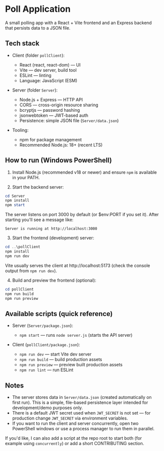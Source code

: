 # Poll Application

A small polling app with a React + Vite frontend and an Express backend that persists data to a JSON file.

## Tech stack

- Client (folder `pollClient`):
	- React (react, react-dom) — UI
	- Vite — dev server, build tool
	- ESLint — linting
	- Language: JavaScript (ESM)

- Server (folder `Server`):
	- Node.js + Express — HTTP API
	- CORS — cross-origin resource sharing
	- bcryptjs — password hashing
	- jsonwebtoken — JWT-based auth
	- Persistence: simple JSON file (`Server/data.json`)

- Tooling:
	- npm for package management
	- Recommended Node.js: 18+ (recent LTS)

## How to run (Windows PowerShell)

1. Install Node.js (recommended v18 or newer) and ensure `npm` is available in your PATH.

2. Start the backend server:

```powershell
cd Server
npm install
npm start
```

The server listens on port 3000 by default (or $env:PORT if you set it). After starting you'll see a message like:

```
Server is running at http://localhost:3000
```

3. Start the frontend (development) server:

```powershell
cd ..\pollClient
npm install
npm run dev
```

Vite usually serves the client at http://localhost:5173 (check the console output from `npm run dev`).

4. Build and preview the frontend (optional):

```powershell
cd pollClient
npm run build
npm run preview
```

## Available scripts (quick reference)

- Server (`Server/package.json`):
	- `npm start` — runs `node server.js` (starts the API server)

- Client (`pollClient/package.json`):
	- `npm run dev` — start Vite dev server
	- `npm run build` — build production assets
	- `npm run preview` — preview built production assets
	- `npm run lint` — run ESLint

## Notes

- The server stores data in `Server/data.json` (created automatically on first run). This is a simple, file-based persistence layer intended for development/demo purposes only.
- There is a default JWT secret used when `JWT_SECRET` is not set — for production change `JWT_SECRET` via environment variables.
- If you want to run the client and server concurrently, open two PowerShell windows or use a process manager to run them in parallel.

If you'd like, I can also add a script at the repo root to start both (for example using `concurrently`) or add a short CONTRIBUTING section.
